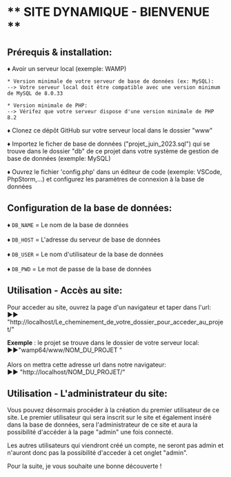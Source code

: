 
# ** SITE DYNAMIQUE - BIENVENUE **

## Prérequis & installation:

&#x2666; Avoir un serveur local (exemple: WAMP) 

    * Version minimale de votre serveur de base de données (ex: MySQL):
    --> Votre serveur local doit être compatible avec une version minimum de MySQL de 8.0.33

    * Version minimale de PHP:
    --> Vérifez que votre serveur dispose d'une version minimale de PHP 8.2

&#x2666; Clonez ce dépôt GitHub sur votre serveur local dans le dossier "www" 

&#x2666; Importez le ficher de base de données ("projet_juin_2023.sql") qui se trouve dans le dossier "db" de ce projet 
dans votre 
système de gestion de base de données (exemple: MySQL)

&#x2666; Ouvrez le fichier 'config.php' dans un éditeur de code (exemple: VSCode, PhpStorm,...) et configurez les paramètres de connexion à la base de données

## Configuration de la base de données: 

&#x2666; `DB_NAME` = Le nom de la base de données<br><br>
&#x2666; `DB_HOST` = L'adresse du serveur de base de données<br>  
&#x2666; `DB_USER` = Le nom d'utilisateur de la base de données<br>  
&#x2666; `DB_PWD` = Le mot de passe de la base de données <br>


## Utilisation - Accès au site:

Pour acceder au site, ouvrez la page d'un navigateur et taper dans l'url: <br>
&#x25B6;&#x25B6; "http://localhost/Le_cheminement_de_votre_dossier_pour_acceder_au_projet/"

<b>Exemple</b> : le projet se trouve dans le dossier de votre serveur local: <br>
&#x25B6;&#x25B6;"wamp64/www/NOM_DU_PROJET "<br><br>
Alors on mettra cette adresse url dans notre navigateur: <br>
&#x25B6;&#x25B6; "http://localhost/NOM_DU_PROJET/"

## Utilisation - L'administrateur du site:

Vous pouvez désormais procéder à la création du premier utilisateur de ce site. Le premier utilisateur qui sera 
inscrit sur le site et également inséré dans la base de données, sera l'administrateur de ce site et aura la 
possibilité d'accéder à la page "admin" une fois connecté. 

Les autres utilisateurs qui viendront créé un compte, ne seront pas admin et n'auront donc pas la possibilité 
d'acceder à cet onglet "admin".


Pour la suite, je vous souhaite une bonne découverte ! 

